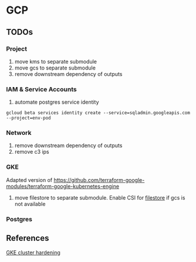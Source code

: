 # GCP

## TODOs

### Project
1. move kms to separate submodule
2. move gcs to separate submodule
3. remove downstream dependency of outputs

### IAM & Service Accounts
1. automate postgres service identity
```
gcloud beta services identity create --service=sqladmin.googleapis.com --project=env-pod
```

### Network
1. remove downstream dependency of outputs
2. remove c3 ips

### GKE
Adapted version of https://github.com/terraform-google-modules/terraform-google-kubernetes-engine
1. move filestore to separate submodule. Enable CSI for [filestore](https://cloud.google.com/kubernetes-engine/docs/how-to/persistent-volumes/filestore-csi-driver) if gcs is not available

### Postgres


## References
[GKE cluster hardening](https://cloud.google.com/kubernetes-engine/docs/how-to/hardening-your-cluster)
